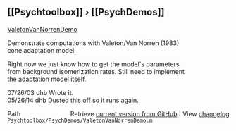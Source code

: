## [[Psychtoolbox]] &#8250; [[PsychDemos]]

[ValetonVanNorrenDemo](ValetonVanNorrenDemo)  
  
Demonstrate computations with Valeton/Van Norren (1983)  
cone adaptation model.  
  
Right now we just know how to get the model's parameters  
from background isomerization rates.  Still need to implement  
the adaptation model itself.  
  
07/26/03  dhb  Wrote it.  
05/26/14  dhb  Dusted this off so it runs again.  




<div class="code_header" style="text-align:right;">
  <span style="float:left;">Path&nbsp;&nbsp;</span> <span class="counter">Retrieve <a href=
  "https://raw.github.com/Psychtoolbox-3/Psychtoolbox-3/beta/Psychtoolbox/PsychDemos/ValetonVanNorrenDemo.m">current version from GitHub</a> | View <a href=
  "https://github.com/Psychtoolbox-3/Psychtoolbox-3/commits/beta/Psychtoolbox/PsychDemos/ValetonVanNorrenDemo.m">changelog</a></span>
</div>
<div class="code">
  <code>Psychtoolbox/PsychDemos/ValetonVanNorrenDemo.m</code>
</div>

